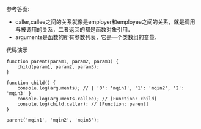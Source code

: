参考答案: 
- caller,callee之间的关系就像是employer和employee之间的关系，就是调用与被调用的关系，二者返回的都是函数对象引用．
- arguments是函数的所有参数列表，它是一个类数组的变量．

代码演示

    
```
function parent(param1, param2, param3) {
    child(param1, param2, param3);
}

function child() {
    console.log(arguments); // { '0': 'mqin1', '1': 'mqin2', '2': 'mqin3' }
    console.log(arguments.callee); // [Function: child]
    console.log(child.caller); // [Function: parent]
}

parent('mqin1', 'mqin2', 'mqin3');
```
